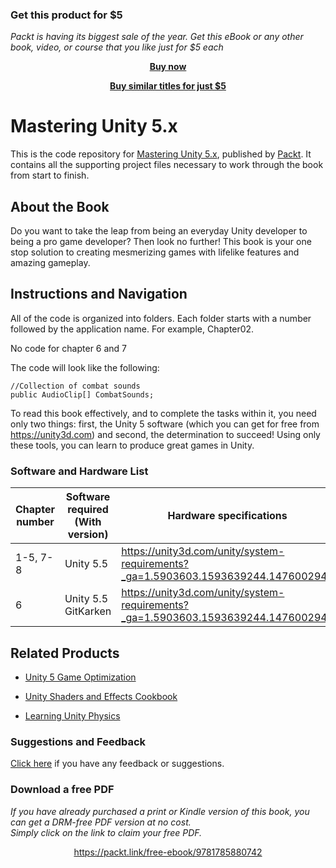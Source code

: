 
### Get this product for $5

<i>Packt is having its biggest sale of the year. Get this eBook or any other book, video, or course that you like just for $5 each</i>


<b><p align='center'>[Buy now](https://packt.link/9781785880742)</p></b>


<b><p align='center'>[Buy similar titles for just $5](https://subscription.packtpub.com/search)</p></b>


# Mastering Unity 5.x
This is the code repository for [Mastering Unity 5.x](https://www.packtpub.com/game-development/mastering-unity-5x?utm_source=github&utm_medium=repository&utm_campaign=9781785880742), published by [Packt](https://www.packtpub.com/?utm_source=github). It contains all the supporting project files necessary to work through the book from start to finish.
## About the Book
Do you want to take the leap from being an everyday Unity developer to being a pro game developer? Then look no further! This book is your one stop solution to creating mesmerizing games with lifelike features and amazing gameplay.
## Instructions and Navigation
All of the code is organized into folders. Each folder starts with a number followed by the application name. For example, Chapter02.

No code for chapter 6 and 7

The code will look like the following:
```
//Collection of combat sounds
public AudioClip[] CombatSounds;
```

To read this book effectively, and to complete the tasks within it, you need only two things: first, the Unity 5 software (which you can get for free from https://unity3d.com) and second, the determination to succeed! Using only these tools, you can learn to produce great games in Unity.

### Software and Hardware List
|Chapter number|Software required (With version)|Hardware specifications|OS required|
|--------------------|---------------------------------|---------------------|------------------------|
|1-5, 7-8|Unity 5.5|https://unity3d.com/unity/system-requirements?_ga=1.5903603.1593639244.1476002942|Windows, Mac|
|6|Unity 5.5  GitKarken|https://unity3d.com/unity/system-requirements?_ga=1.5903603.1593639244.1476002942|Windows, Mac|

## Related Products
* [Unity 5 Game Optimization](https://www.packtpub.com/game-development/unity-5-game-optimization?utm_source=github&utm_medium=repository&utm_campaign=9781785884580)

* [Unity Shaders and Effects Cookbook](https://www.packtpub.com/game-development/unity-shaders-and-effects-cookbook?utm_source=github&utm_medium=repository&utm_campaign=9781849695084)

* [Learning Unity Physics](https://www.packtpub.com/game-development/learning-unity-physics?utm_source=github&utm_medium=repository&utm_campaign=9781783553693)

### Suggestions and Feedback
[Click here](https://docs.google.com/forms/d/e/1FAIpQLSe5qwunkGf6PUvzPirPDtuy1Du5Rlzew23UBp2S-P3wB-GcwQ/viewform) if you have any feedback or suggestions.
### Download a free PDF

 <i>If you have already purchased a print or Kindle version of this book, you can get a DRM-free PDF version at no cost.<br>Simply click on the link to claim your free PDF.</i>
<p align="center"> <a href="https://packt.link/free-ebook/9781785880742">https://packt.link/free-ebook/9781785880742 </a> </p>